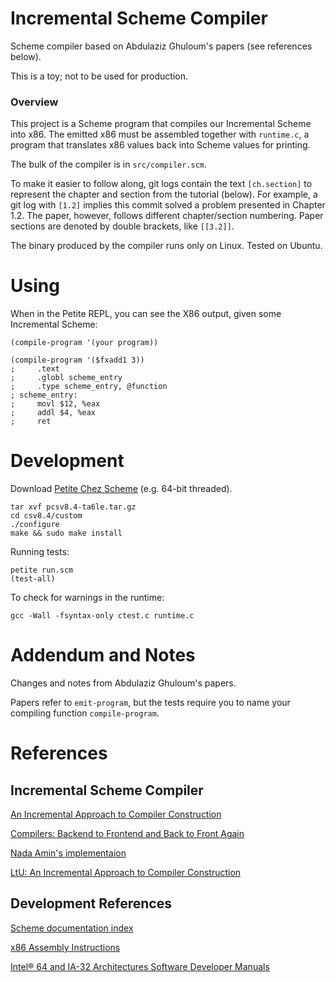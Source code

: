 # Incremental Scheme Compiler

Scheme compiler based on Abdulaziz Ghuloum's papers (see references below).

This is a toy; not to be used for production.

### Overview

This project is a Scheme program that compiles our Incremental Scheme into x86.
The emitted x86 must be assembled together with `runtime.c`, a program that
translates x86 values back into Scheme values for printing.

The bulk of the compiler is in `src/compiler.scm`.

To make it easier to follow along, git logs contain the text `[ch.section]` to
represent the chapter and section from the tutorial (below). For example,
a git log with `[1.2]` implies this commit solved a problem presented in Chapter
1.2. The paper, however, follows different chapter/section numbering. Paper
sections are denoted by double brackets, like `[[3.2]]`.

The binary produced by the compiler runs only on Linux. Tested on Ubuntu.

# Using

When in the Petite REPL, you can see the X86 output, given some Incremental Scheme:

```
(compile-program '(your program))

(compile-program '($fxadd1 3))
;     .text
;     .globl scheme_entry
;     .type scheme_entry, @function
; scheme_entry:
;     movl $12, %eax
;     addl $4, %eax
;     ret
```

# Development

Download [Petite Chez Scheme](http://www.scheme.com/download/index.html#sec:petitechezscheme) (e.g. 64-bit threaded).

```
tar xvf pcsv8.4-ta6le.tar.gz
cd csv8.4/custom
./configure
make && sudo make install
```

Running tests:

```
petite run.scm
(test-all)
```

To check for warnings in the runtime:

```
gcc -Wall -fsyntax-only ctest.c runtime.c
```

# Addendum and Notes

Changes and notes from Abdulaziz Ghuloum's papers.

Papers refer to `emit-program`, but the tests require you to name your compiling
function `compile-program`.

# References

## Incremental Scheme Compiler

[An Incremental Approach to Compiler Construction](https://github.com/elben/scheme-compiler/blob/master/archive/incremental-scheme-compiler-paper.pdf)

[Compilers: Backend to Frontend and Back to Front Again](https://github.com/elben/scheme-compiler/blob/master/archive/incremental-scheme-compiler-tutorial.pdf)

[Nada Amin's implementaion](https://github.com/namin/inc)

[LtU: An Incremental Approach to Compiler Construction](http://lambda-the-ultimate.org/node/1752)

## Development References

[Scheme documentation index](http://scheme.com/csug8/csug_1.html#./csug:h0)

[x86 Assembly Instructions](http://en.wikibooks.org/wiki/X86_Assembly/X86_Instructions)

[Intel® 64 and IA-32 Architectures Software Developer Manuals](http://www.intel.com/content/www/us/en/processors/architectures-software-developer-manuals.html)


